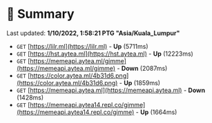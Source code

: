 # 📖 Summary
Last updated: **1/10/2022, 1:58:21 PTG "Asia/Kuala_Lumpur"**

- `GET` [https://lilr.ml](https://lilr.ml) - **Up** (5711ms)
- `GET` [https://hst.aytea.ml](https://hst.aytea.ml) - **Up** (12223ms)
- `GET` [https://memeapi.aytea.ml/gimme](https://memeapi.aytea.ml/gimme) - **Down** (2087ms)
- `GET` [https://color.aytea.ml/4b31d6.png](https://color.aytea.ml/4b31d6.png) - **Up** (1859ms)
- `GET` [https://memeapi.aytea.ml](https://memeapi.aytea.ml) - **Down** (1428ms)
- `GET` [https://memeapi.aytea14.repl.co/gimme](https://memeapi.aytea14.repl.co/gimme) - **Up** (1664ms)

